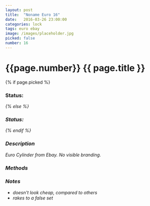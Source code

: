 ```yaml
---
layout: post
title:  "Noname Euro 16"
date:   2016-03-26 23:00:00
categories: lock
tags: euro ebay
image: /images/placeholder.jpg
picked: false
number: 16
---
```


# {{page.number}} {{ page.title }}

{% if page.picked %}
### Status: <i class="fa fa-unlock"/>
{% else %}
### Status: <i class="fa fa-lock"/>
{% endif %}

### Description

Euro Cylinder from Ebay. No visible branding.

### Methods

### Notes

- doesn't look cheap, compared to others
- rakes to a false set
